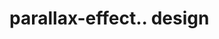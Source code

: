 # parallax-effect.. design                                                                                                                                                                                                                                                                                                                                                                                    
                                     

